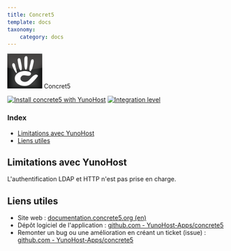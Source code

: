 ```yaml
---
title: Concret5
template: docs
taxonomy:
    category: docs
---
```


<img src="/images/concrete5_logo.png" height="80px" alt="Logo de Concrete5"> Concret5

[![Install concrete5 with YunoHost](https://install-app.yunohost.org/install-with-yunohost.png)](https://install-app.yunohost.org/?app=concrete5) [![Integration level](https://dash.yunohost.org/integration/concrete5.svg)](https://dash.yunohost.org/appci/app/concrete5)

### Index

- [Limitations avec YunoHost](#limitations-avec-yunohost)
- [Liens utiles](#liens-utiles)

## Limitations avec YunoHost

L'authentification LDAP et HTTP n'est pas prise en charge.

## Liens utiles

+ Site web : [documentation.concrete5.org (en)](https://documentation.concrete5.org/)
+ Dépôt logiciel de l'application : [github.com - YunoHost-Apps/concrete5](https://github.com/YunoHost-Apps/concrete5_ynh)
+ Remonter un bug ou une amélioration en créant un ticket (issue) : [github.com - YunoHost-Apps/concrete5](https://github.com/YunoHost-Apps/concrete5_ynh/issues)

